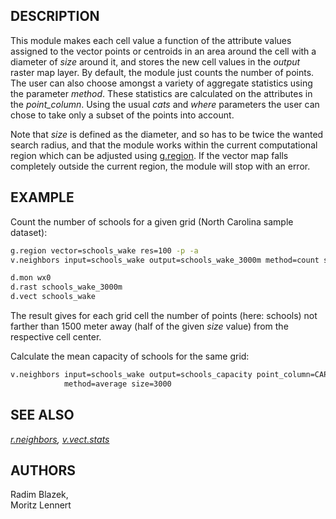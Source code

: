 ## DESCRIPTION

This module makes each cell value a function of the attribute values
assigned to the vector points or centroids in an area around the cell
with a diameter of *size* around it, and stores the new cell values in
the *output* raster map layer. By default, the module just counts the
number of points. The user can also choose amongst a variety of
aggregate statistics using the parameter *method*. These statistics are
calculated on the attributes in the *point_column*. Using the usual
*cats* and *where* parameters the user can chose to take only a subset
of the points into account.

Note that *size* is defined as the diameter, and so has to be twice the
wanted search radius, and that the module works within the current
computational region which can be adjusted using
[g.region](g.region.md). If the vector map falls completely outside the
current region, the module will stop with an error.

## EXAMPLE

Count the number of schools for a given grid (North Carolina sample
dataset):

```sh
g.region vector=schools_wake res=100 -p -a
v.neighbors input=schools_wake output=schools_wake_3000m method=count size=3000

d.mon wx0
d.rast schools_wake_3000m
d.vect schools_wake
```

The result gives for each grid cell the number of points (here: schools)
not farther than 1500 meter away (half of the given *size* value) from
the respective cell center.

Calculate the mean capacity of schools for the same grid:

```sh
v.neighbors input=schools_wake output=schools_capacity point_column=CAPACITYTO \
            method=average size=3000
```

## SEE ALSO

*[r.neighbors](r.neighbors.md), [v.vect.stats](v.vect.stats.md)*

## AUTHORS

Radim Blazek,  
Moritz Lennert
